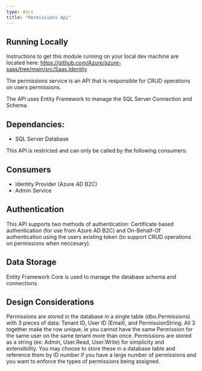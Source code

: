 ```yaml
---
type: docs
title: "Permissions Api"
---
```


## Running Locally

<!-- TODO: Need to update this link at some point -->

Instructions to get this module running on your local dev machine are located here: https://github.com/Azure/azure-saas/tree/main/src/Saas.Identity 

The permissions service is an API that is responsible for CRUD operations on users permissions. 

The API uses Entity Framework to manage the SQL Server Connection and Schema. 

## Dependancies:
- SQL Server Database

This API is restricted and can only be called by the following consumers:
## Consumers
- Identity Provider (Azure AD B2C)
- Admin Service


## Authentication
This API supports two methods of authentication: Certificate based authentication (for use from Azure AD B2C) and On-Behalf-Of authentication using the users existing token (to support CRUD operations on permissions when neccesary).

## Data Storage
Entity Framework Core is used to manage the database schema and connections.
## Design Considerations

Permissions are stored in the database in a single table (dbo.Permissions) with 3 pieces of data: Tenant ID, User ID (Email), and PermissionString. All 3 together make the row unique, ie you cannot have the same Permission for the same user on the same tenant more than once. Permissions are stored as a string (ex: Admin, User.Read, User.Write) for simplicity and extensibility. You may choose to store these in a database table and reference them by ID number if you have a large number of permissions and you want to enforce the types of permissions being assigned. 